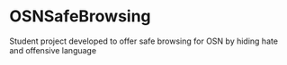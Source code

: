 # OSNSafeBrowsing
Student project developed to offer safe browsing for OSN by hiding hate and offensive language

